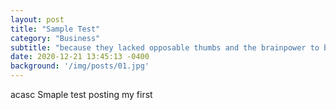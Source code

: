 ```yaml
---
layout: post
title: "Sample Test"
category: "Business"
subtitle: "because they lacked opposable thumbs and the brainpower to build a space program."
date: 2020-12-21 13:45:13 -0400
background: '/img/posts/01.jpg'
---
```


acasc Smaple test posting my first
